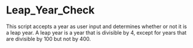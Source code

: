 # Leap_Year_Check
This script accepts a year as user input and determines whether or not it is a leap year. 
A leap year is a year that is divisible by 4, except for years that are divisible by 100 but not by 400.

